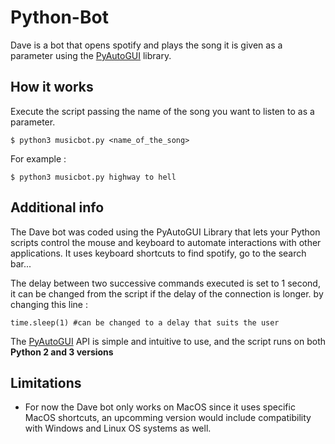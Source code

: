 # Python-Bot
Dave is a bot that opens spotify and plays the song it is given as a parameter using the [PyAutoGUI](https://pyautogui.readthedocs.io/en/latest/index.html) library.

## How it works
Execute the script passing the name of the song you want to listen to as a parameter. 
``` 
$ python3 musicbot.py <name_of_the_song> 
```
For example :
```
$ python3 musicbot.py highway to hell
```
## Additional info
The Dave bot was coded using the PyAutoGUI Library that lets your Python scripts control the mouse and keyboard to automate interactions with other applications. It uses keyboard shortcuts to find spotify, go to the search bar...

The delay between two successive commands executed is set to 1 second, it can be changed from the script if the delay of the connection is longer. by changing this line :
```
time.sleep(1) #can be changed to a delay that suits the user
```
The  [PyAutoGUI](https://pyautogui.readthedocs.io/en/latest/index.html)  API is simple and intuitive to use, and the script runs on both **Python 2 and 3 versions**
## Limitations
- For now the Dave bot only works on MacOS since it uses specific MacOS shortcuts, an upcomming version would include compatibility with Windows and Linux OS systems as well.
